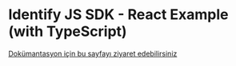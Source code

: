 # Identify JS SDK - React Example (with TypeScript)

[Dokümantasyon için bu sayfayı ziyaret edebilirsiniz](https://docs.identify.com.tr/docs/js-sdk/)